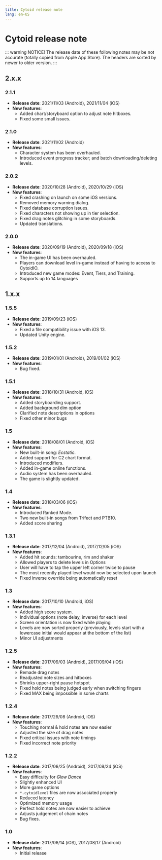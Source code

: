 ```yaml
---
title: Cytoid release note
lang: en-US
---
```

# Cytoid release note

::: warning NOTICE!
The release date of these following notes may be not accurate (totally copied from Apple App Store). The headers are sorted by newer to older version.
:::

## 2.x.x

### 2.1.1

- **Release date**: 2021/11/03 (Android), 2021/11/04 (iOS)
- **New features**:
  - Added chart/storyboard option to adjust note hitboxes.
  - Fixed some small issues.

### 2.1.0

- **Release date**: 2021/11/02 (Android)
- **New features**:
  - Character system has been overhauled.
  - Introduced event progress tracker; and batch downloading/deleting levels.

### 2.0.2

- **Release date**: 2020/10/28 (Android), 2020/10/29 (iOS)
- **New features**:
  - Fixed crashing on launch on some iOS versions.
  - Removed memory warning dialog.
  - Fixed database corruption issues.
  - Fixed characters not showing up in tier selection.
  - Fixed drag notes glitching in some storyboards.
  - Updated translations.

### 2.0.0

- **Release date**: 2020/09/19 (Android), 2020/09/18 (iOS)
- **New features**:
  - The in-game UI has been overhauled.
  - Players can download level in-game instead of having to access to CytoidIO.
  - Introduced new game modes: Event, Tiers, and Training.
  - Supports up to 14 languages

## 1.x.x

### 1.5.5

- **Release date**: 2019/09/23 (iOS)
- **New features**:
  - Fixed a file compatibility issue with iOS 13.
  - Updated Unity engine.

### 1.5.2

- **Release date**: 2019/01/01 (Android), 2019/01/02 (iOS)
- **New features**:
  - Bug fixed.

### 1.5.1

- **Release date**: 2018/10/31 (Android, iOS)
- **New features**:
  - Added storyboarding support.
  - Added background dim option
  - Clarified note descriptions in options
  - Fixed other minor bugs

### 1.5

- **Release date**: 2018/08/01 (Android, iOS)
- **New features**:
  - New built-in song: *Ecstatic*.
  - Added support for C2 chart format.
  - Introduced modifiers.
  - Added in-game online functions.
  - Audio system has been overhauled.
  - The game is slightly updated.

### 1.4

- **Release date**: 2018/03/06 (iOS)
- **New features**:
  - Introduced Ranked Mode.
  - Two new built-in songs from Trifect and PTB10.
  - Added score sharing

### 1.3.1

- **Release date**: 2017/12/04 (Android), 2017/12/05 (iOS)
- **New features**:
  - Added hit sounds: tambourine, rim and shaker
  - Allowed players to delete levels in Options
  - User will have to tap the upper left corner twice to pause
  - The most recently played level would now be selected upon launch
  - Fixed inverse override being automatically reset

### 1.3

- **Release date**: 2017/10/10 (Android, iOS)
- **New features**:
  - Added high score system.
  - Individual options (note delay, inverse) for each level
  - Screen orientation is now fixed while playing
  - Levels are now sorted properly (previously, levels start with a lowercase initial would appear at the bottom of the list)
  - Minor UI adjustments

### 1.2.5

- **Release date**: 2017/09/03 (Android), 2017/09/04 (iOS)
- **New features**:
  - Remade drag notes
  - Readjusted note sizes and hitboxes
  - Shrinks upper-right pause hotspot
  - Fixed hold notes being judged early when switching fingers
  - Fixed MAX being impossible in some charts

### 1.2.4

- **Release date**: 2017/29/08 (Android, iOS)
- **New features**:
  - Touching normal & hold notes are now easier
  - Adjusted the size of drag notes
  - Fixed critical issues with note timings
  - Fixed incorrect note priority

### 1.2.2

- **Release date**: 2017/08/25 (Android), 2017/08/24 (iOS)
- **New features**:
  - Easy difficulty for *Glow Dance*
  - Slightly enhanced UI
  - More game options
  - `*.cytoidlevel` files are now associated properly
  - Reduced latency
  - Optimized memory usage
  - Perfect hold notes are now easier to achieve
  - Adjusts judgement of chain notes
  - Bug fixes.

### 1.0

- **Release date**: 2017/08/14 (iOS), 2017/08/17 (Android)
- **New features**:
  - Initial release
